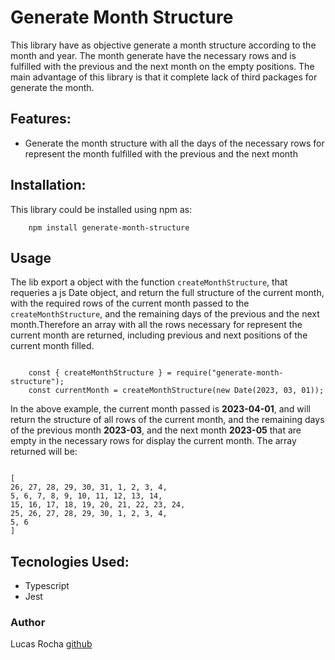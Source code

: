 # Generate Month Structure

This library have as objective generate a month structure according to the month and
year. The month generate have the necessary rows and is fulfilled with the previous
and the next month on the empty positions. The main advantage of this library is that
it complete lack of third packages for generate the month.

## Features:

- Generate the month structure with all the days of the necessary rows for represent the month fulfilled with the previous and the next month

## Installation:

This library could be installed using npm as:

```
    npm install generate-month-structure
```

## Usage

The lib export a object with the function `createMonthStructure`, that requeries a js Date object, and return the full structure of the current month,
with the required rows of the current month passed to the `createMonthStructure`, and the remaining days of the previous and the next month.Therefore
an array with all the rows necessary for represent the current month are returned, including previous and next positions of the current month filled.

```

    const { createMonthStructure } = require("generate-month-structure");
    const currentMonth = createMonthStructure(new Date(2023, 03, 01));

```

In the above example, the current month passed is **2023-04-01**, and will return the structure of all rows of the current month, and the remaining days
of the previous month **2023-03**, and the next month **2023-05** that are empty in the necessary rows for display the current month.
The array returned will be:

```

[
26, 27, 28, 29, 30, 31, 1, 2, 3, 4,
5, 6, 7, 8, 9, 10, 11, 12, 13, 14,
15, 16, 17, 18, 19, 20, 21, 22, 23, 24,
25, 26, 27, 28, 29, 30, 1, 2, 3, 4,
5, 6
]
```

## Tecnologies Used:

- Typescript
- Jest

### Author

Lucas Rocha [github](https://github.com/LucasRR94)
